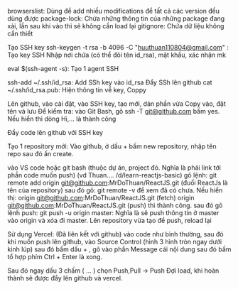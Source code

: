 browserslist: Dùng để add nhiều modifications để tất cả các version đều dùng được
package-lock: Chứa những thông tin của những package đang xài, lần sau khi vào thì sẽ không cần load lại
gitignore: Chứa dữ liệu không cần thiết


Tạo SSH key
 ssh-keygen -t rsa -b 4096 -C "huuthuan110804@gmail.com" : Tạo key SSH
 Nhập nơi chứa (có thể đôi tên id_rsa), mật khẩu, xác nhận mk

  eval $(ssh-agent -s): Tạo 1 agent SSH

   ssh-add ~/.ssh/id_rsa: Add SSh key vào id_rsa
Đẩy SSh lên github
    cat ~/.ssh/id_rsa.pub: Hiện thông tin về key, Coppy

Lên github, vào cài đặt, vào SSH key, tạo mới, dán phần vừa Copy vào, đặt tên và lưu
Để kiểm tra: vào Git Bash, gõ ssh -T git@github.com 
bấm yes.
Nếu hiển thì dòng Hi,... là thành công


Đẩy code lên github với SSH key
 
 Tạo 1 repository mới: Vào github, ở dấu + bấm new repository, nhập tên repo sau đó ấn create.

 vào VS code hoặc git bash (thuộc dự án, project đó. Nghĩa là phải link tới phần code muốn push) (vd Thuan.... /d/learn-reactjs-basic)
 gõ lệnh: git remote add origin git@github.com:MrDoThuan/ReactJS.git (đuối ReactJs là tên của repository)
 sau đó gõ: git remote -v để xem đã có chưa.
 Nếu hiển thị:
 origin  git@github.com:MrDoThuan/ReactJS.git (fetch)
origin  git@github.com:MrDoThuan/ReactJS.git (push)
thì thành công.
sau đó gõ lệnh push: git push -u origin master: Nghĩa là sẽ push thông tin ở master vào origin và xóa đi master.
Lên repository vừa tạo để push, reload lại

Sử dụng Vercel: (Đã liên kết với github)
vào code như bình thường, sau đó khi muốn push lên github, vào Source Control (hình 3 hình tròn ngay dưới kinh lúp) sau đó bấm dấu + , gõ vào phần Message cái nội dung sau đó bấm tổ hợp phím Ctrl + Enter là xong.

Sau đó ngay dấu 3 chấm ( ... ) chọn Push,Pull -> Push
Đợi load, khi hoàn thành sẽ được đẩy lên github và vercel.